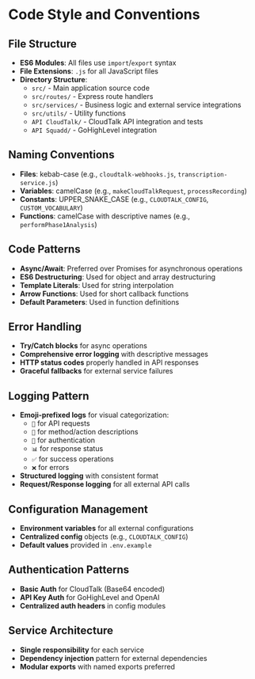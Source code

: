 # Code Style and Conventions

## File Structure
- **ES6 Modules**: All files use `import`/`export` syntax
- **File Extensions**: `.js` for all JavaScript files
- **Directory Structure**:
  - `src/` - Main application source code
  - `src/routes/` - Express route handlers
  - `src/services/` - Business logic and external service integrations
  - `src/utils/` - Utility functions
  - `API CloudTalk/` - CloudTalk API integration and tests
  - `API Squadd/` - GoHighLevel integration

## Naming Conventions
- **Files**: kebab-case (e.g., `cloudtalk-webhooks.js`, `transcription-service.js`)
- **Variables**: camelCase (e.g., `makeCloudTalkRequest`, `processRecording`)
- **Constants**: UPPER_SNAKE_CASE (e.g., `CLOUDTALK_CONFIG`, `CUSTOM_VOCABULARY`)
- **Functions**: camelCase with descriptive names (e.g., `performPhase1Analysis`)

## Code Patterns
- **Async/Await**: Preferred over Promises for asynchronous operations
- **ES6 Destructuring**: Used for object and array destructuring
- **Template Literals**: Used for string interpolation
- **Arrow Functions**: Used for short callback functions
- **Default Parameters**: Used in function definitions

## Error Handling
- **Try/Catch blocks** for async operations
- **Comprehensive error logging** with descriptive messages
- **HTTP status codes** properly handled in API responses
- **Graceful fallbacks** for external service failures

## Logging Pattern
- **Emoji-prefixed logs** for visual categorization:
  - `🔗` for API requests
  - `📝` for method/action descriptions
  - `🔑` for authentication
  - `📊` for response status
  - `✅` for success operations
  - `❌` for errors
- **Structured logging** with consistent format
- **Request/Response logging** for all external API calls

## Configuration Management
- **Environment variables** for all external configurations
- **Centralized config** objects (e.g., `CLOUDTALK_CONFIG`)
- **Default values** provided in `.env.example`

## Authentication Patterns
- **Basic Auth** for CloudTalk (Base64 encoded)
- **API Key Auth** for GoHighLevel and OpenAI
- **Centralized auth headers** in config modules

## Service Architecture
- **Single responsibility** for each service
- **Dependency injection** pattern for external dependencies
- **Modular exports** with named exports preferred